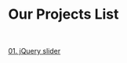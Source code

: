 # Our Projects List

<br>



<a href="https://kumarpremjeet.github.io/Our-projects/">01. jQuery slider</a>
